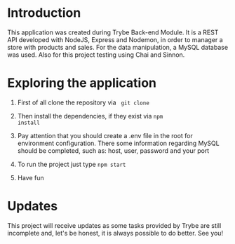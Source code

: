 # Introduction

This application was created during Trybe Back-end Module. It is a REST API developed with NodeJS, Express and Nodemon, in order to manager a store with products and sales. For the data manipulation, a MySQL database was used. Also for this project testing using Chai and Sinnon.

# Exploring the application

1) First of all clone the repository via <code> git clone </code>

2) Then install the dependencies, if they exist via <code>npm install</code>

3) Pay attention that you should create a .env file in the root for environment configuration. There some information regarding MySQL should be completed, such as: host, user, password and your port

4) To run the project just type <code>npm start</code>

5) Have fun 

# Updates

This project will receive updates as some tasks provided by Trybe are still incomplete and, let's be honest, it is always possible to do better. See you!
